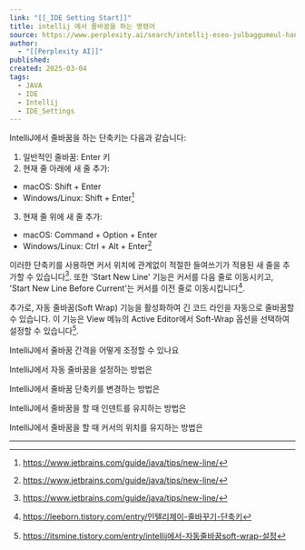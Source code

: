 ```yaml
---
link: "[[_IDE Setting Start]]"
title: intellij 에서 줄바꿈을 하는 명령어
source: https://www.perplexity.ai/search/intellij-eseo-julbaggumeul-han-nGMVBx.TRvOv7LzyIj9.0Q
author:
  - "[[Perplexity AI]]"
published: 
created: 2025-03-04
tags:
  - JAVA
  - IDE
  - Intellij
  - IDE_Settings
---
```

IntelliJ에서 줄바꿈을 하는 단축키는 다음과 같습니다:

1. 일반적인 줄바꿈: Enter 키
2. 현재 줄 아래에 새 줄 추가:

- macOS: Shift + Enter
- Windows/Linux: Shift + Enter[^2]
3. 현재 줄 위에 새 줄 추가:

- macOS: Command + Option + Enter
- Windows/Linux: Ctrl + Alt + Enter[^2]

이러한 단축키를 사용하면 커서 위치에 관계없이 적절한 들여쓰기가 적용된 새 줄을 추가할 수 있습니다[^2]. 또한 'Start New Line' 기능은 커서를 다음 줄로 이동시키고, 'Start New Line Before Current'는 커서를 이전 줄로 이동시킵니다[^1].

추가로, 자동 줄바꿈(Soft Wrap) 기능을 활성화하여 긴 코드 라인을 자동으로 줄바꿈할 수 있습니다. 이 기능은 View 메뉴의 Active Editor에서 Soft-Wrap 옵션을 선택하여 설정할 수 있습니다[^5].

IntelliJ에서 줄바꿈 간격을 어떻게 조정할 수 있나요

IntelliJ에서 자동 줄바꿈을 설정하는 방법은

IntelliJ에서 줄바꿈 단축키를 변경하는 방법은

IntelliJ에서 줄바꿈을 할 때 인덴트를 유지하는 방법은

IntelliJ에서 줄바꿈을 할 때 커서의 위치를 유지하는 방법은

---

[^1]: https://leeborn.tistory.com/entry/인텔리제이-줄바꾸기-단축키

[^2]: https://www.jetbrains.com/guide/java/tips/new-line/

[^5]: https://itsmine.tistory.com/entry/intellij에서-자동줄바꿈soft-wrap-설정